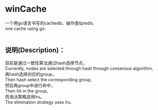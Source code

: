 # winCache
一个用go语言书写的cachedb，操作类似redis. <br>
one cache using go.<br>
<br>
## 说明(Description)：<br>
目前是通过一致性算法通过hash选择节点，<br>
Currently, nodes are selected through hash through consensus algorithm,<br>
再hash选择对应的group，<br>
Then hash select the corresponding group,<br>
然后再group中进行命中，<br>
Then hit in the group,<br>
而淘汰策略选用lru。<br>
The elimination strategy uses lru.<br>